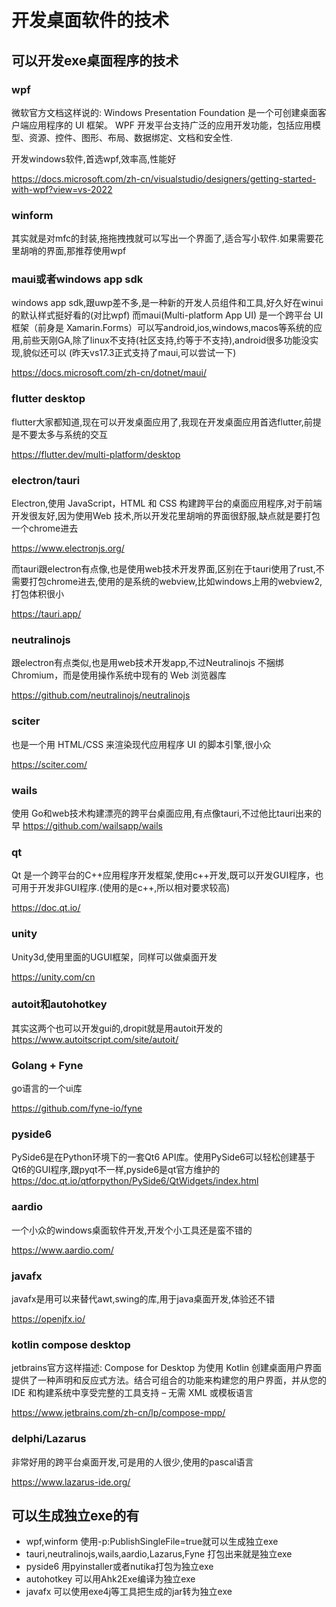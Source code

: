# 开发桌面软件的技术

## 可以开发exe桌面程序的技术

### wpf

微软官方文档这样说的: Windows Presentation Foundation 是一个可创建桌面客户端应用程序的 UI 框架。 WPF 开发平台支持广泛的应用开发功能，包括应用模型、资源、控件、图形、布局、数据绑定、文档和安全性.

开发windows软件,首选wpf,效率高,性能好

<https://docs.microsoft.com/zh-cn/visualstudio/designers/getting-started-with-wpf?view=vs-2022>

### winform

其实就是对mfc的封装,拖拖拽拽就可以写出一个界面了,适合写小软件.如果需要花里胡哨的界面,那推荐使用wpf

### maui或者windows app sdk

windows app sdk,跟uwp差不多,是一种新的开发人员组件和工具,好久好在winui的默认样式挺好看的(对比wpf) 而maui(Multi-platform App UI) 是一个跨平台 UI 框架（前身是 Xamarin.Forms）可以写android,ios,windows,macos等系统的应用,前些天刚GA,除了linux不支持(社区支持,约等于不支持),android很多功能没实现,貌似还可以 (昨天vs17.3正式支持了maui,可以尝试一下)

<https://docs.microsoft.com/zh-cn/dotnet/maui/>

### flutter desktop

flutter大家都知道,现在可以开发桌面应用了,我现在开发桌面应用首选flutter,前提是不要太多与系统的交互

<https://flutter.dev/multi-platform/desktop>

### electron/tauri

Electron,使用 JavaScript，HTML 和 CSS 构建跨平台的桌面应用程序,对于前端开发很友好,因为使用Web 技术,所以开发花里胡哨的界面很舒服,缺点就是要打包一个chrome进去

<https://www.electronjs.org/>

而tauri跟electron有点像,也是使用web技术开发界面,区别在于tauri使用了rust,不需要打包chrome进去,使用的是系统的webview,比如windows上用的webview2,打包体积很小

<https://tauri.app/>

### neutralinojs

跟electron有点类似,也是用web技术开发app,不过Neutralinojs 不捆绑 Chromium，而是使用操作系统中现有的 Web 浏览器库

<https://github.com/neutralinojs/neutralinojs>

### sciter

也是一个用 HTML/CSS 来渲染现代应用程序 UI 的脚本引擎,很小众

<https://sciter.com/>

### wails

使用 Go和web技术构建漂亮的跨平台桌面应用,有点像tauri,不过他比tauri出来的早 <https://github.com/wailsapp/wails>

### qt

Qt 是一个跨平台的C++应用程序开发框架,使用c++开发,既可以开发GUI程序，也可用于开发非GUI程序.(使用的是c++,所以相对要求较高)

<https://doc.qt.io/>

### unity

Unity3d,使用里面的UGUI框架，同样可以做桌面开发

<https://unity.com/cn>

### autoit和autohotkey

其实这两个也可以开发gui的,dropit就是用autoit开发的 <https://www.autoitscript.com/site/autoit/>

### Golang + Fyne

go语言的一个ui库

<https://github.com/fyne-io/fyne>

### pyside6

PySide6是在Python环境下的一套Qt6 API库。使用PySide6可以轻松创建基于Qt6的GUI程序,跟pyqt不一样,pyside6是qt官方维护的 <https://doc.qt.io/qtforpython/PySide6/QtWidgets/index.html>

### aardio

一个小众的windows桌面软件开发,开发个小工具还是蛮不错的

<https://www.aardio.com/>

### javafx

javafx是用可以来替代awt,swing的库,用于java桌面开发,体验还不错

<https://openjfx.io/>

### kotlin compose desktop

jetbrains官方这样描述: Compose for Desktop 为使用 Kotlin 创建桌面用户界面提供了一种声明和反应式方法。结合可组合的功能来构建您的用户界面，并从您的 IDE 和构建系统中享受完整的工具支持 – 无需 XML 或模板语言

<https://www.jetbrains.com/zh-cn/lp/compose-mpp/>

### delphi/Lazarus

非常好用的跨平台桌面开发,可是用的人很少,使用的pascal语言

<https://www.lazarus-ide.org/>

## 可以生成独立exe的有

- wpf,winform   使用-p:PublishSingleFile=true就可以生成独立exe
- tauri,neutralinojs,wails,aardio,Lazarus,Fyne     打包出来就是独立exe
- pyside6  用pyinstaller或者nutika打包为独立exe
- autohotkey  可以用Ahk2Exe编译为独立exe
- javafx  可以使用exe4j等工具把生成的jar转为独立exe
